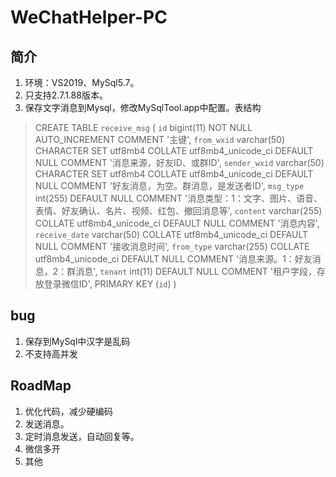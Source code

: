 # WeChatHelper-PC

## 简介
1. 环境：VS2019、MySql5.7。
2. 只支持2.7.1.88版本。
3. 保存文字消息到Mysql，修改MySqlTool.app中配置。表结构

> CREATE TABLE `receive_msg` (
  `id` bigint(11) NOT NULL AUTO_INCREMENT COMMENT '主键',
  `from_wxid` varchar(50) CHARACTER SET utf8mb4 COLLATE utf8mb4_unicode_ci DEFAULT NULL COMMENT '消息来源，好友ID、或群ID',
  `sender_wxid` varchar(50) CHARACTER SET utf8mb4 COLLATE utf8mb4_unicode_ci DEFAULT NULL COMMENT '好友消息，为空。群消息，是发送者ID',
  `msg_type` int(255) DEFAULT NULL COMMENT '消息类型：1：文字、图片、语音、表情、好友确认、名片、视频、红包、撤回消息等',
  `content` varchar(255) COLLATE utf8mb4_unicode_ci DEFAULT NULL COMMENT '消息内容',
  `receive_date` varchar(50) COLLATE utf8mb4_unicode_ci DEFAULT NULL COMMENT '接收消息时间',
  `from_type` varchar(255) COLLATE utf8mb4_unicode_ci DEFAULT NULL COMMENT '消息来源。1：好友消息，2：群消息',
  `tenant` int(11) DEFAULT NULL COMMENT '租户字段，存放登录微信ID',
  PRIMARY KEY (`id`)
) 

## bug
1. 保存到MySql中汉字是乱码
2. 不支持高并发

## RoadMap
1. 优化代码，减少硬编码
2. 发送消息。
3. 定时消息发送，自动回复等。
4. 微信多开
5. 其他

